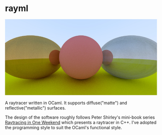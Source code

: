# rayml

![Example rendered scene](examples/demo.jpg)

A raytracer written in OCaml. It supports diffuse("matte") and
reflective("metallic") surfaces.

The design of the software roughly follows Peter Shirley's mini-book
series [Raytracing in One Weekend][weekend] which presents a raytracer
in C++. I've adopted the programming style to suit the OCaml's
functional style.

[weekend]: http://in1weekend.blogspot.com/2016/01/ray-tracing-in-one-weekend.html
